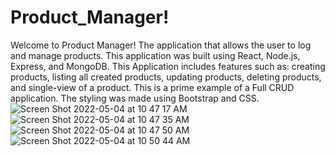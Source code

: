 # Product_Manager!
Welcome to Product Manager! The application that allows the user to log and manage products.
This application was built using React, Node.js, Express, and MongoDB.
This Application includes features such as:
creating products,
listing all created products,
updating products,
deleting products,
and single-view of a product.
This is a prime example of a Full CRUD application.
The styling was made using Bootstrap and CSS.
![Screen Shot 2022-05-04 at 10 47 17 AM](https://user-images.githubusercontent.com/97467294/166708138-2cfb8df6-7a1a-4fee-8125-a2fecb5cb242.png)
![Screen Shot 2022-05-04 at 10 47 35 AM](https://user-images.githubusercontent.com/97467294/166708184-23e109a4-3a0c-4181-abb5-1e52023f0307.png)
![Screen Shot 2022-05-04 at 10 47 50 AM](https://user-images.githubusercontent.com/97467294/166708192-fe354da6-f662-409b-87ca-bd2778377abe.png)
![Screen Shot 2022-05-04 at 10 50 44 AM](https://user-images.githubusercontent.com/97467294/166708214-a0b5bc5b-6273-40d4-9d9b-9b884ff045a8.png)
